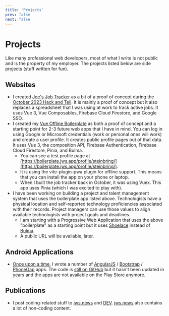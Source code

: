 ```yaml
---
title: 'Projects'
prev: false
next: false
---
```

# Projects

Like many professional web developers, most of what I write is not public and is the property of my employer.  The projects listed below are side projects (stuff written for fun).

## Websites
* I created [Joe's Job Tracker](https://joes-job-tracker.web.app/) as a bit of a proof of concept during the [October 2023 Hack and Tell](https://hackandtell.rocks/events/2023-10/). It is mainly a proof of concept but it also replaces a spreadsheet that I was using at work to track active jobs.  It uses Vue 3, Vue Composables, Firebase Cloud Firestore, and Google SSO.
* I created my [Vue Offline Boilerplate](https://boilerplate.jws.app/) as both a proof of concept and a starting point for 2-3 future web apps that I have in mind.  You can log in using Google or Microsoft credentials (work or personal ones will work) and create a user profile.  It creates public profile pages out of that data.  It uses Vue 3, the composition API, Firebase Authentication, Firebase Cloud Firestore, Pinia, and Bulma.
	* You can see a test profile page at [https://boilerplate.jws.app/profile/steinbring/](https://boilerplate.jws.app/profile/steinbring/).
	* It is using the vite-plugin-pwa plugin for offline support.  This means that you can install the app on your phone or laptop.
	* When I built the job tracker back in October, it was using Vuex. This app uses Pinia (which I was excited to play with).
* I have been working on building a project and talent management system that uses the boilerplate app listed above.  Technologists have a physical location and self-reported technology proficiencies associated with their records.  Project managers can use those values to align available technologists with project goals and deadlines.
	* I am starting with a Progressive Web Application that uses the above "boilerplate" as a starting point but it uses [Shoelace](https://jws.news/tag/web-awesome/) instead of [Bulma](https://jws.news/tag/bulma/).
	* A public URL will be available, later.

## Android Applications
* [Once upon a time](https://github.com/steinbring?utf8=%E2%9C%93&tab=repositories&q=&type=archived&language=), I wrote a number of [AngularJS](https://angularjs.org/) / [Bootstrap](https://getbootstrap.com/) / [PhoneGap](https://cordova.apache.org/announcements/2020/08/14/goodbye-phonegap.html) apps.  The code is [still on GitHub](https://github.com/steinbring/PocketSteinbring) but it hasn't been updated in years and the apps are not available on the Play Store anymore.

## Publications

* I post coding-related stuff to [jws.news](https://jws.news/category/coding/) and [DEV](https://dev.to/steinbring/).  [jws.news](https://jws.news) also contains a lot of non-coding content.
